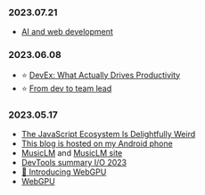 ### 2023.07.21
* [AI and web development](https://portal.gitnation.org/contents/ai-and-web-development-hype-or-reality)

### 2023.06.08
* ⭐️ [DevEx: What Actually Drives Productivity](https://queue.acm.org/detail.cfm?id=3595878)
* ⭐️ [From dev to team lead](https://devinterrupted.substack.com/p/promoted-from-dev-to-team-lead-8)

### 2023.05.17
* [The JavaScript Ecosystem Is Delightfully Weird](https://fly.io/blog/js-ecosystem-delightfully-wierd/)
* [This blog is hosted on my Android phone](https://androidblog.a.pinggy.io/)
* [MusicLM](https://google-research.github.io/seanet/musiclm/examples/) and [MusicLM site](https://aitestkitchen.withgoogle.com/experiments/music-lm)
* [DevTools summary I/O 2023](https://io.google/2023/program/58079bc3-b0bd-44e1-94ff-08589997014a/)
* [🎥 Introducing WebGPU](https://www.youtube.com/watch?v=m6T-Mq1BPXg)
* [WebGPU](https://developer.chrome.com/blog/webgpu-io2023/)
